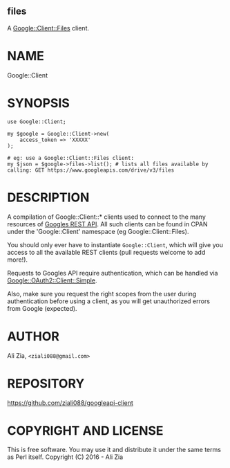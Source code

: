 ## files

A [Google::Client::Files](https://metacpan.org/pod/Google::Client::Files) client.

# NAME

Google::Client

# SYNOPSIS

    use Google::Client;

    my $google = Google::Client->new(
        access_token => 'XXXXX'
    );

    # eg: use a Google::Client::Files client:
    my $json = $google->files->list(); # lists all files available by calling: GET https://www.googleapis.com/drive/v3/files

# DESCRIPTION

A compilation of Google::Client::\* clients used to connect to the many resources of [Googles REST API](https://developers.google.com/google-apps/products).
All such clients can be found in CPAN under the 'Google::Client' namespace (eg Google::Client::Files).

You should only ever have to instantiate `Google::Client`, which will give you access to all the available REST clients (pull requests welcome to add more!).

Requests to Googles API require authentication, which can be handled via [Google::OAuth2::Client::Simple](https://metacpan.org/pod/Google::OAuth2::Client::Simple).

Also, make sure you request the right scopes from the user during authentication before using a client, as you will get unauthorized errors from Google (expected).

# AUTHOR

Ali Zia, `<ziali088@gmail.com>`

# REPOSITORY

https://github.com/ziali088/googleapi-client

# COPYRIGHT AND LICENSE

This is free software. You may use it and distribute it under the same terms as Perl itself.
Copyright (C) 2016 - Ali Zia
